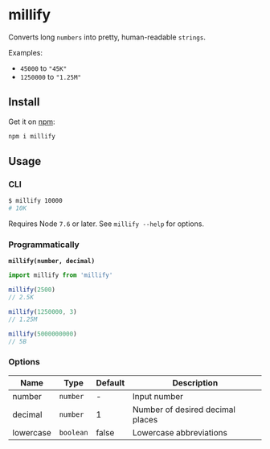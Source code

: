 # millify
Converts long `numbers` into pretty, human-readable `strings`.

Examples:

* `45000` to `"45K"`
* `1250000` to `"1.25M"`

## Install

Get it on [npm](https://www.npmjs.com/package/millify):

```bash
npm i millify
```

## Usage

### CLI

```bash
$ millify 10000
# 10K
```
Requires Node `7.6` or later. See `millify --help` for options.

### Programmatically

**`millify(number, decimal)`**

```js
import millify from 'millify'

millify(2500)
// 2.5K

millify(1250000, 3)
// 1.25M

millify(5000000000)
// 5B
```

### Options

Name | Type | Default | Description
--- | --- | --- | ---
number | `number` | - | Input number
decimal | `number` | 1 | Number of desired decimal places
lowercase | `boolean` | false | Lowercase abbreviations
